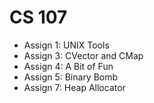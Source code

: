# CS 107
- Assign 1: UNIX Tools
- Assign 3: CVector and CMap
- Assign 4: A Bit of Fun
- Assign 5: Binary Bomb
- Assign 7: Heap Allocator
